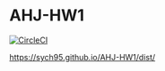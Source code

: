 # AHJ-HW1

[![CircleCI](https://circleci.com/gh/Sych95/AHJ-HW1/tree/master.svg?style=svg)](https://circleci.com/gh/Sych95/AHJ-HW1/tree/master)

https://sych95.github.io/AHJ-HW1/dist/
